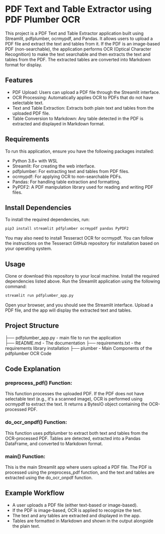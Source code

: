 
# PDF Text and Table Extractor using PDF Plumber OCR

This project is a PDF Text and Table Extractor application built using Streamlit, pdfplumber, ocrmypdf, and Pandas. It allows users to upload a PDF file and extract the text and tables from it. If the PDF is an image-based PDF (non-searchable), the application performs OCR (Optical Character Recognition) to make the text searchable and then extracts the text and tables from the PDF. The extracted tables are converted into Markdown format for display.

## Features
- PDF Upload: Users can upload a PDF file through the Streamlit interface.
- OCR Processing: Automatically applies OCR to PDFs that do not have selectable text.
- Text and Table Extraction: Extracts both plain text and tables from the uploaded PDF file.
- Table Conversion to Markdown: Any table detected in the PDF is extracted and displayed in Markdown format.
## Requirements
To run this application, ensure you have the following packages installed:

- Python 3.8+ with WSL
- Streamlit: For creating the web interface.
- pdfplumber: For extracting text and tables from PDF files.
- ocrmypdf: For applying OCR to non-searchable PDFs.
- Pandas: For handling table extraction and formatting.
- PyPDF2: A PDF manipulation library used for reading and writing PDF files.
  
## Install Dependencies
To install the required dependencies, run:

``` bash
pip3 install streamlit pdfplumber ocrmypdf pandas PyPDF2
```
You may also need to install Tesseract OCR for ocrmypdf. You can follow the instructions on the Tesseract GitHub repository for installation based on your operating system.

## Usage

Clone or download this repository to your local machine.
Install the required dependencies listed above.
Run the Streamlit application using the following command:
```bash
streamlit run pdfplumber_app.py
```
Open your browser, and you should see the Streamlit interface. Upload a PDF file, and the app will display the extracted text and tables.


## Project Structure

├── pdfplumber_app.py - main file to run the application                                                              
├── README.md - The documentation
├── requirements.txt - the requirements library installation
├── plumber - Main Components of the pdfplumber OCR Code                                                           

## Code Explanation
### **preprocess_pdf()** Function:

This function processes the uploaded PDF. If the PDF does not have selectable text (e.g., it's a scanned image), OCR is performed using ocrmypdf to extract the text.
It returns a BytesIO object containing the OCR-processed PDF.
### **do_ocr_onpdf()** Function:

This function uses pdfplumber to extract both text and tables from the OCR-processed PDF.
Tables are detected, extracted into a Pandas DataFrame, and converted to Markdown format.
### **main()** Function:

This is the main Streamlit app where users upload a PDF file. The PDF is processed using the preprocess_pdf function, and the text and tables are extracted using the do_ocr_onpdf function.

## Example Workflow
- A user uploads a PDF file (either text-based or image-based).
- If the PDF is image-based, OCR is applied to recognize the text.
- The text and any tables are extracted and displayed in the app.
- Tables are formatted in Markdown and shown in the output alongside the plain text.

